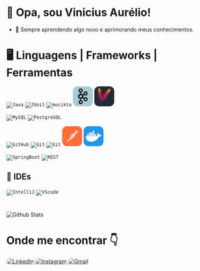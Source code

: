 # 🤙 Opa, sou Vinicius Aurélio!

- 🌱 Sempre aprendendo algo novo e aprimorando meus conhecimentos.

#

# 🖥️ Linguagens | Frameworks | Ferramentas
<code><img height="52" src="https://user-images.githubusercontent.com/25181517/117201156-9a724800-adec-11eb-9a9d-3cd0f67da4bc.png" alt="Java"></code>
<code><img height="52" src="https://user-images.githubusercontent.com/25181517/117533873-484d4480-afef-11eb-9fad-67c8605e3592.png" alt="JUnit"></code>
<code><img height="52" src="https://user-images.githubusercontent.com/25181517/183892181-ad32b69e-3603-418c-b8e7-99e976c2a784.png" alt="mocikto"></code>
<code><img height="52" src="https://raw.githubusercontent.com/tandpfun/skill-icons/main/icons/Kafka.svg" alt="Kafka"></code>
<code><img height="52" src="https://github.com/tandpfun/skill-icons/raw/main/icons/Maven-Dark.svg" alt="Maven"></code>

<code><img height="52" src="https://user-images.githubusercontent.com/25181517/183896128-ec99105a-ec1a-4d85-b08b-1aa1620b2046.png" alt="MySQL"></code>
<code><img height="52" src="https://camo.githubusercontent.com/c8995b218b69bcd180df63007c4cb5f43f2d7051826f7705cfbdf36cdb7e77d3/68747470733a2f2f63646e2e6a7364656c6976722e6e65742f67682f64657669636f6e732f64657669636f6e406c61746573742f69636f6e732f706f737467726573716c2f706f737467726573716c2d6f726967696e616c2e737667" alt="PostgreSQL"></code>

<code><img height="52" src="https://user-images.githubusercontent.com/25181517/192108374-8da61ba1-99ec-41d7-80b8-fb2f7c0a4948.png" alt="GitHub"></code>
<code><img height="52" src="https://user-images.githubusercontent.com/25181517/192108372-f71d70ac-7ae6-4c0d-8395-51d8870c2ef0.png" alt="Git"></code>
<code><img height="52" src="https://user-images.githubusercontent.com/25181517/192108372-f71d70ac-7ae6-4c0d-8395-51d8870c2ef0.png" alt="Git"></code>
<code><img height="52" src="https://github.com/tandpfun/skill-icons/raw/main/icons/Postman.svg" alt="Postman"></code>
<code><img height="52" src="https://github.com/tandpfun/skill-icons/raw/main/icons/Docker.svg" alt="Docker"></code>

<code><img height="52" src="https://user-images.githubusercontent.com/25181517/183891303-41f257f8-6b3d-487c-aa56-c497b880d0fb.png" alt="SpringBoot"></code>
<code><img height="52" src="https://user-images.githubusercontent.com/25181517/192107858-fe19f043-c502-4009-8c47-476fc89718ad.png" alt="REST"></code>

## 🔨 IDEs
<code><img height="52" src="https://user-images.githubusercontent.com/25181517/192108890-200809d1-439c-4e23-90d3-b090cf9a4eea.png" alt="IntelliJ"></code>
<code><img height="52" src="https://user-images.githubusercontent.com/25181517/192108891-d86b6220-e232-423a-bf5f-90903e6887c3.png" alt="VScode"></code>
#
<img
    align="center"
    src="https://github-readme-stats.vercel.app/api/top-langs/?username=Vinicius-AMM&theme=dark&hide_border=false&include_all_commits=true&count_private=true&layout=compact"
    alt="Github Stats"/>

# Onde me encontrar 👇
<a href = "https://www.linkedin.com/in/vinicius-aur%C3%A9lio-09a041239/" ><img height="42" src="https://img.shields.io/badge/LinkedIn-0077B5?style=for-the-badge&logo=linkedin&logoColor=white" alt="Linkedin" style ="border-radius: 30px">
</a>
<a href = "https://www.instagram.com/vinicius_aurelio1/" ><img height="42" src="https://img.shields.io/badge/Instagram-E4405F?style=for-the-badge&logo=instagram&logoColor=white" alt="Instagram" style ="border-radius: 30px">
</a>
<a href = "mailto:aurelioviniciusprofissional@gmail.com"><img height="42" src="https://img.shields.io/badge/Gmail-D14836?style=for-the-badge&logo=gmail&logoColor=white" alt="Gmail" style ="border-radius: 30px">
</a>

